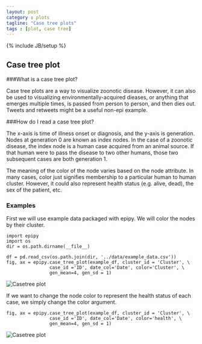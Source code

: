 ```yaml
---
layout: post
category : plots
tagline: "Case tree plots"
tags : [plot, case tree]
---
```

{% include JB/setup %}

## Case tree plot

###What is a case tree plot?

Case tree plots are a way to visualize zoonotic disease.
However, it can also be used to visualizing environmentally-acquired
dieases, or anything that emerges multiple times, is passed from person
to person, and then dies out. Tweets and retweets might be a useful
non-epi example.

###How do I read a case tree plot?

The x-axis is time of illness onset or diagnosis, and the y-axis is
generation. Nodes at generation 0 are known as index nodes.
In the case of a zoonotic disease, the index node is a human case
acquired from an animal source. If that human were to pass
the disease to two other humans, those two subsequent cases are both
generation 1.

The meaning of the color of the node varies based on the node attribute.
In many cases, color just signifies membership to a particular human to
human cluster. However, it could also represent health status (e.g. alive, dead), the sex of the patient, etc.

### Examples

First we will use example data packaged with epipy. We will color the nodes by their cluster.

    import epipy
    import os
    dir = os.path.dirname(__file__)

    df = pd.read_csv(os.path.join(dir, '../data/example_data.csv'))
    fig, ax = epipy.case_tree_plot(example_df, cluster_id = 'Cluster', \
                    case_id ='ID', date_col='Date', color='Cluster', \
                    gen_mean=4, gen_sd = 1)

![Casetree plot](http://github.com/cmrivers/epipy/blob/master/figs/example_casetree.png?raw=true)

If we want to change the node color to represent the health status of each case, we simply change the color argument.

    fig, ax = epipy.case_tree_plot(example_df, cluster_id = 'Cluster', \
                    case_id ='ID', date_col='Date', color='health', \
                    gen_mean=4, gen_sd = 1)
![Casetree plot](http://github.com/cmrivers/epipy/blob/master/figs/example_casetree_health.png?raw=true)
